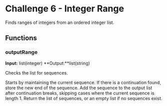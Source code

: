 # Challenge 6 - Integer Range

Finds ranges of integers from an ordered integer list.

## Functions

### outputRange

**Input:** list(integer)
**Output:**list(string)

Checks the list for sequences.

Starts by maintaining the current sequence. If there is a continuation found, store the new end of the sequence. Add the sequence to the output list after continuation breaks, skipping cases where the current sequence is length 1. Return the list of sequences, or an empty list if no sequences exist.

